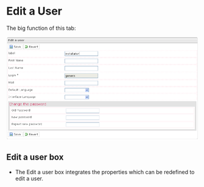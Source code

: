 <!--
parent:
    title: Processes
author:
    - 'Jérôme Bogaerts'
created_at: '2011-04-22 09:51:34'
updated_at: '2013-03-13 14:38:29'
tags:
    - Processes
-->

Edit a User
===========

The big function of this tab:

![](../resources/editauser-tab.png)

Edit a user box
---------------

-   The Edit a user box integrates the properties which can be redefined to edit a user.

